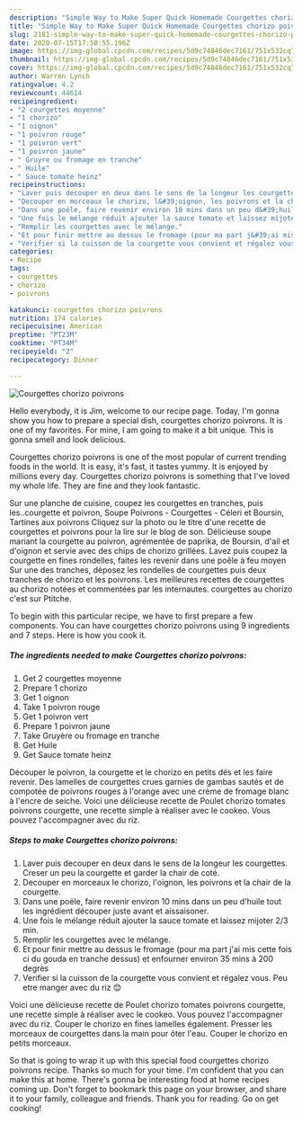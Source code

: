 ```yaml
---
description: "Simple Way to Make Super Quick Homemade Courgettes chorizo poivrons"
title: "Simple Way to Make Super Quick Homemade Courgettes chorizo poivrons"
slug: 2181-simple-way-to-make-super-quick-homemade-courgettes-chorizo-poivrons
date: 2020-07-15T17:50:55.196Z
image: https://img-global.cpcdn.com/recipes/5d9c74846dec7161/751x532cq70/courgettes-chorizo-poivrons-photo-principale-de-la-recette.jpg
thumbnail: https://img-global.cpcdn.com/recipes/5d9c74846dec7161/751x532cq70/courgettes-chorizo-poivrons-photo-principale-de-la-recette.jpg
cover: https://img-global.cpcdn.com/recipes/5d9c74846dec7161/751x532cq70/courgettes-chorizo-poivrons-photo-principale-de-la-recette.jpg
author: Warren Lynch
ratingvalue: 4.2
reviewcount: 44614
recipeingredient:
- "2 courgettes moyenne"
- "1 chorizo"
- "1 oignon"
- "1 poivron rouge"
- "1 poivron vert"
- "1 poivron jaune"
- " Gruyre ou fromage en tranche"
- " Huile"
- " Sauce tomate heinz"
recipeinstructions:
- "Laver puis decouper en deux dans le sens de la longeur les courgettes. Creser un peu la courgette et garder la chair de coté."
- "Decouper en morceaux le chorizo, l&#39;oignon, les poivrons et la chair de la courgette."
- "Dans une poële, faire revenir environ 10 mins dans un peu d&#39;huile tout les ingrédient découper juste avant et aissaisoner."
- "Une fois le mélange réduit ajouter la sauce tomate et laissez mijoter 2/3 min."
- "Remplir les courgettes avec le mélange."
- "Et pour finir mettre au dessus le fromage (pour ma part j&#39;ai mis cette fois ci du gouda en tranche dessus) et enfourner environ 35 mins à 200 degrès"
- "Verifier si la cuisson de la courgette vous convient et régalez vous. Peu etre manger avec du riz 😊"
categories:
- Recipe
tags:
- courgettes
- chorizo
- poivrons

katakunci: courgettes chorizo poivrons 
nutrition: 174 calories
recipecuisine: American
preptime: "PT23M"
cooktime: "PT34M"
recipeyield: "2"
recipecategory: Dinner

---
```



![Courgettes chorizo poivrons](https://img-global.cpcdn.com/recipes/5d9c74846dec7161/751x532cq70/courgettes-chorizo-poivrons-photo-principale-de-la-recette.jpg)

Hello everybody, it is Jim, welcome to our recipe page. Today, I'm gonna show you how to prepare a special dish, courgettes chorizo poivrons. It is one of my favorites. For mine, I am going to make it a bit unique. This is gonna smell and look delicious.

Courgettes chorizo poivrons is one of the most popular of current trending foods in the world. It is easy, it's fast, it tastes yummy. It is enjoyed by millions every day. Courgettes chorizo poivrons is something that I've loved my whole life. They are fine and they look fantastic.

Sur une planche de cuisine, coupez les courgettes en tranches, puis les..courgette et poivron, Soupe Poivrons - Courgettes - Céleri et Boursin, Tartines aux poivrons Cliquez sur la photo ou le titre d&#39;une recette de courgettes et poivrons pour la lire sur le blog de son. Délicieuse soupe mariant la courgette au poivron, agrémentée de paprika, de Boursin, d&#39;ail et d&#39;oignon et servie avec des chips de chorizo grillées. Lavez puis coupez la courgette en fines rondelles, faites les revenir dans une poêle à feu moyen Sur une des tranches, déposez les rondelles de courgettes puis deux tranches de chorizo et les poivrons. Les meilleures recettes de courgettes au chorizo notées et commentées par les internautes. courgettes au chorizo c&#39;est sur Ptitche.


To begin with this particular recipe, we have to first prepare a few components. You can have courgettes chorizo poivrons using 9 ingredients and 7 steps. Here is how you cook it.

<!--inarticleads1-->

##### The ingredients needed to make Courgettes chorizo poivrons:

1. Get 2 courgettes moyenne
1. Prepare 1 chorizo
1. Get 1 oignon
1. Take 1 poivron rouge
1. Get 1 poivron vert
1. Prepare 1 poivron jaune
1. Take  Gruyère ou fromage en tranche
1. Get  Huile
1. Get  Sauce tomate heinz


Découper le poivron, la courgette et le chorizo en petits dés et les faire revenir. Des lamelles de courgettes crues garnies de gambas sautés et de compotée de poivrons rouges à l&#39;orange avec une crème de fromage blanc à l&#39;encre de seiche. Voici une délicieuse recette de Poulet chorizo tomates poivrons courgette, une recette simple à réaliser avec le cookeo. Vous pouvez l&#39;accompagner avec du riz. 

<!--inarticleads2-->

##### Steps to make Courgettes chorizo poivrons:

1. Laver puis decouper en deux dans le sens de la longeur les courgettes. Creser un peu la courgette et garder la chair de coté.
1. Decouper en morceaux le chorizo, l&#39;oignon, les poivrons et la chair de la courgette.
1. Dans une poële, faire revenir environ 10 mins dans un peu d&#39;huile tout les ingrédient découper juste avant et aissaisoner.
1. Une fois le mélange réduit ajouter la sauce tomate et laissez mijoter 2/3 min.
1. Remplir les courgettes avec le mélange.
1. Et pour finir mettre au dessus le fromage (pour ma part j&#39;ai mis cette fois ci du gouda en tranche dessus) et enfourner environ 35 mins à 200 degrès
1. Verifier si la cuisson de la courgette vous convient et régalez vous. Peu etre manger avec du riz 😊


Voici une délicieuse recette de Poulet chorizo tomates poivrons courgette, une recette simple à réaliser avec le cookeo. Vous pouvez l&#39;accompagner avec du riz. Couper le chorizo en fines lamelles également. Presser les morceaux de courgettes dans la main pour ôter l&#39;eau. Couper le chorizo en petits morceaux. 

So that is going to wrap it up with this special food courgettes chorizo poivrons recipe. Thanks so much for your time. I'm confident that you can make this at home. There's gonna be interesting food at home recipes coming up. Don't forget to bookmark this page on your browser, and share it to your family, colleague and friends. Thank you for reading. Go on get cooking!

